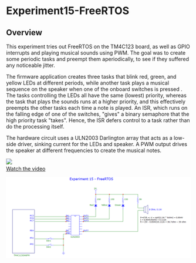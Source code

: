# Experiment15-FreeRTOS

## Overview
This experiment tries out FreeRTOS on the TM4C123 board, as well as GPIO interrupts and playing musical sounds using PWM.  The goal was to create some periodic tasks and preempt them aperiodically, to see if they suffered any noticeable jitter.

The firmware application creates three tasks that blink red, green, and yellow LEDs at different periods, while another task plays a musical sequence on the speaker when one of the onboard switches is pressed .  The tasks controlling the LEDs all have the same (lowest) priority, whereas the task that plays the sounds runs at a higher priority, and this effectively preempts the other tasks each time a note is played.  An ISR, which runs on the falling edge of one of the switches, "gives" a binary semaphore that the high priority task "takes".  Hence, the ISR defers control to a task rather than do the processing itself.

The hardware circuit uses a ULN2003 Darlington array that acts as a low-side driver, sinking current for the LEDs and speaker.  A PWM output drives the speaker at different frequencies to create the musical notes.

[![](https://i.ytimg.com/vi/h58GzA-6aEo/3.jpg)](https://youtu.be/h58GzA-6aEo)<br>
[Watch the video](https://youtu.be/h58GzA-6aEo)

![Experiment15-FreeRTOS](Experiment15-FreeRTOS-circuit.png)  